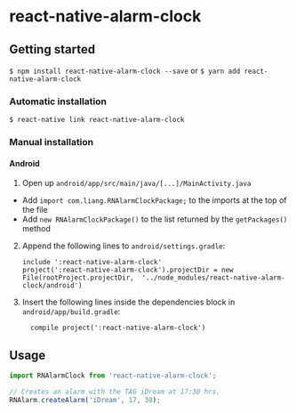 
# react-native-alarm-clock

## Getting started

`$ npm install react-native-alarm-clock --save`
or
`$ yarn add react-native-alarm-clock`

### Automatic installation

`$ react-native link react-native-alarm-clock`

### Manual installation

#### Android

1. Open up `android/app/src/main/java/[...]/MainActivity.java`
  - Add `import com.liang.RNAlarmClockPackage;` to the imports at the top of the file
  - Add `new RNAlarmClockPackage()` to the list returned by the `getPackages()` method
2. Append the following lines to `android/settings.gradle`:
  	```
  	include ':react-native-alarm-clock'
  	project(':react-native-alarm-clock').projectDir = new File(rootProject.projectDir, 	'../node_modules/react-native-alarm-clock/android')
  	```
3. Insert the following lines inside the dependencies block in `android/app/build.gradle`:
  	```
      compile project(':react-native-alarm-clock')
  	```


## Usage
```javascript
import RNAlarmClock from 'react-native-alarm-clock';

// Creates an alarm with the TAG iDream at 17:30 hrs.
RNAlarm.createAlarm('iDream', 17, 30);
```
  
